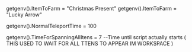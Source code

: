 getgenv().ItemToFarm = "Christmas Present"
getgenv().ItemToFarm = "Lucky Arrow"

getgenv().NormalTeleportTime = 100

getgenv().TimeForSpanningAllItens = 7 --Time until script actually starts ( THIS USED TO WAIT FOR ALL TTENS TO APPEAR IM WORKSPACE )
